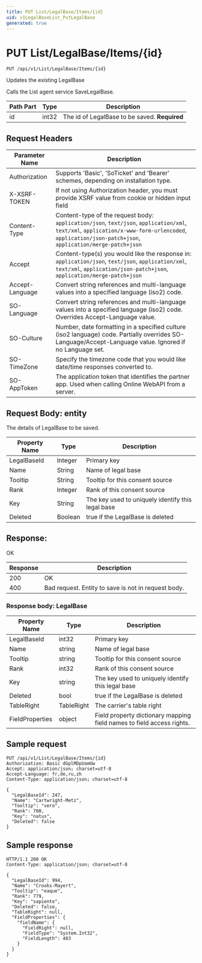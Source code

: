 ```yaml
---
title: PUT List/LegalBase/Items/{id}
uid: v1LegalBaseList_PutLegalBase
generated: true
---
```


# PUT List/LegalBase/Items/{id}

```http
PUT /api/v1/List/LegalBase/Items/{id}
```

Updates the existing LegalBase


Calls the List agent service SaveLegalBase.





| Path Part | Type | Description |
|-----------|------|-------------|
| id | int32 | The id of LegalBase to be saved. **Required** |



## Request Headers

| Parameter Name | Description |
|----------------|-------------|
| Authorization  | Supports 'Basic', 'SoTicket' and 'Bearer' schemes, depending on installation type. |
| X-XSRF-TOKEN   | If not using Authorization header, you must provide XSRF value from cookie or hidden input field |
| Content-Type | Content-type of the request body: `application/json`, `text/json`, `application/xml`, `text/xml`, `application/x-www-form-urlencoded`, `application/json-patch+json`, `application/merge-patch+json` |
| Accept         | Content-type(s) you would like the response in: `application/json`, `text/json`, `application/xml`, `text/xml`, `application/json-patch+json`, `application/merge-patch+json` |
| Accept-Language | Convert string references and multi-language values into a specified language (iso2) code. |
| SO-Language | Convert string references and multi-language values into a specified language (iso2) code. Overrides Accept-Language value. |
| SO-Culture | Number, date formatting in a specified culture (iso2 language) code. Partially overrides SO-Language/Accept-Language value. Ignored if no Language set. |
| SO-TimeZone | Specify the timezone code that you would like date/time responses converted to. |
| SO-AppToken | The application token that identifies the partner app. Used when calling Online WebAPI from a server. |

## Request Body: entity 

The details of LegalBase to be saved. 

| Property Name | Type |  Description |
|----------------|------|--------------|
| LegalBaseId | Integer | Primary key |
| Name | String | Name of legal base |
| Tooltip | String | Tooltip for this consent source |
| Rank | Integer | Rank of this consent source |
| Key | String | The key used to uniquely identify this legal base |
| Deleted | Boolean | true if the LegalBase is deleted |

## Response:

OK

| Response | Description |
|----------------|-------------|
| 200 | OK |
| 400 | Bad request. Entity to save is not in request body. |

### Response body: LegalBase

| Property Name | Type |  Description |
|----------------|------|--------------|
| LegalBaseId | int32 | Primary key |
| Name | string | Name of legal base |
| Tooltip | string | Tooltip for this consent source |
| Rank | int32 | Rank of this consent source |
| Key | string | The key used to uniquely identify this legal base |
| Deleted | bool | true if the LegalBase is deleted |
| TableRight | TableRight | The carrier's table right |
| FieldProperties | object | Field property dictionary mapping field names to field access rights. |

## Sample request

```http!
PUT /api/v1/List/LegalBase/Items/{id}
Authorization: Basic dGplMDpUamUw
Accept: application/json; charset=utf-8
Accept-Language: fr,de,ru,zh
Content-Type: application/json; charset=utf-8

{
  "LegalBaseId": 247,
  "Name": "Cartwright-Metz",
  "Tooltip": "vero",
  "Rank": 700,
  "Key": "natus",
  "Deleted": false
}
```

## Sample response

```http_
HTTP/1.1 200 OK
Content-Type: application/json; charset=utf-8

{
  "LegalBaseId": 994,
  "Name": "Crooks-Mayert",
  "Tooltip": "eaque",
  "Rank": 779,
  "Key": "sapiente",
  "Deleted": false,
  "TableRight": null,
  "FieldProperties": {
    "fieldName": {
      "FieldRight": null,
      "FieldType": "System.Int32",
      "FieldLength": 403
    }
  }
}
```